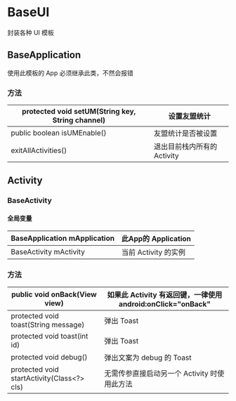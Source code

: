 # BaseUI

封装各种 UI 模板



## BaseApplication

使用此模板的 App 必须继承此类，不然会报错

### 方法

| protected void setUM(String key, String channel) | 设置友盟统计                |
| ------------------------------------------------ | --------------------------- |
| public boolean isUMEnable()                      | 友盟统计是否被设置          |
| exitAllActivities()                              | 退出目前栈内所有的 Activity |

## Activity

### BaseActivity

#### 全局变量

| BaseApplication mApplication | 此App的 Application  |
| :--------------------------- | :------------------- |
| BaseActivity mActivity       | 当前 Activity 的实例 |

### 方法

| public void onBack(View view)              | 如果此 Activity 有返回键，一律使用android:onClick="onBack" |
| ------------------------------------------ | ---------------------------------------------------------- |
| protected void toast(String message)       | 弹出 Toast                                                 |
| protected void toast(int id)               | 弹出 Toast                                                 |
| protected void debug()                     | 弹出文案为 debug 的 Toast                                  |
| protected void startActivity(Class<?> cls) | 无需传参直接启动另一个 Activity 时使用此方法               |

